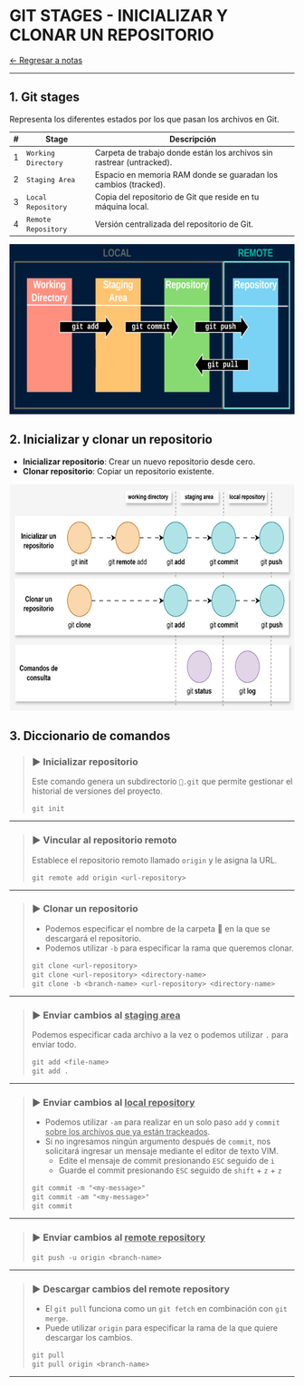 # GIT STAGES - INICIALIZAR Y CLONAR UN REPOSITORIO

[← Regresar a notas](../../README.md) <br>

---

## 1. Git stages
Representa los diferentes estados por los que pasan los archivos en Git.

| #   | Stage               | Descripción                                                           |
|-----|---------------------|-----------------------------------------------------------------------|
| 1   | `Working Directory` | Carpeta de trabajo donde están los archivos sin rastrear (untracked). |
| 2   | `Staging Area`      | Espacio en memoria RAM donde se guaradan los cambios (tracked).       |
| 3   | `Local Repository`  | Copia del repositorio de Git que reside en tu máquina local.          |                                             |
| 4   | `Remote Repository` | Versión centralizada del repositorio de Git.                          |                                             |

<img src="resources/git_stages.png" width="700" height="300">

## 2. Inicializar y clonar un repositorio
- **Inicializar repositorio**: Crear un nuevo repositorio desde cero.
- **Clonar repositorio**: Copiar un repositorio existente.

<img src="resources/git-init-and-clone.png" width="640" height="400">

## 3. Diccionario de comandos

> ### ▶️ Inicializar repositorio
> Este comando genera un subdirectorio `📁.git` que permite gestionar el historial de versiones del proyecto.
> ```shell script
> git init
> ```

---

> ### ▶️ Vincular al repositorio remoto
> Establece el repositorio remoto llamado `origin` y le asigna la URL.
> ```shell script
> git remote add origin <url-repository>
> ```

---

> ### ▶️ Clonar un repositorio
> - Podemos especificar el nombre de la carpeta 📁 en la que se descargará el repositorio.
> - Podemos utilizar `-b` para especificar la rama que queremos clonar.
> ```shell script
> git clone <url-repository>
> git clone <url-repository> <directory-name>
> git clone -b <branch-name> <url-repository> <directory-name>
> ```

---

> ### ▶️ Enviar cambios al <u>staging area</u>
> Podemos especificar cada archivo a la vez o podemos utilizar `.` para enviar todo. 
> ```shell script
> git add <file-name>
> git add .
> ```

---

> ### ▶️ Enviar cambios al <u>local repository</u>
> - Podemos utilizar `-am` para realizar en un solo paso `add` y `commit` <u>sobre los archivos que ya están trackeados</u>.
> - Si no ingresamos ningún argumento después de `commit`, nos solicitará ingresar un mensaje mediante el editor de texto VIM. 
>   - Edite el mensaje de commit presionando `ESC` seguido de `i`
>   - Guarde el commit presionando `ESC` seguido de `shift` + `z` + `z`
> ```shell script
> git commit -m "<my-message>"
> git commit -am "<my-message>"
> git commit
> ```

---

> ### ▶️ Enviar cambios al <u>remote repository</u>
> ```shell script
> git push -u origin <branch-name>
> ```

---

> ### ▶️ Descargar cambios del remote repository
> - El `git pull` funciona como un `git fetch` en combinación con `git merge`.
> - Puede utilizar `origin` para especificar la rama de la que quiere descargar los cambios.
> ```shell script
> git pull
> git pull origin <branch-name>
> ```

----